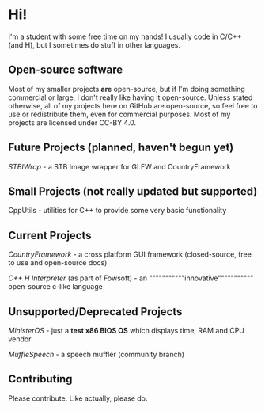 # Hi!
I'm a student with some free time on my hands! I usually code in C/C++ (and H), but I sometimes do stuff in other languages.

## Open-source software
Most of my smaller projects **are** open-source, but if I'm doing something commercial or large, I don't really like having it open-source.
Unless stated otherwise, all of my projects here on GitHub are open-source, so feel free to use or redistribute them, even for commercial purposes.
Most of my projects are licensed under CC-BY 4.0.

## Future Projects (planned, haven't begun yet)

*STBIWrap* - a STB Image wrapper for GLFW and CountryFramework

## Small Projects (not really updated but supported)

CppUtils - utilities for C++ to provide some very basic functionality

## Current Projects
*CountryFramework* - a cross platform GUI framework (closed-source, free to use and open-source docs)

*C++ H Interpreter* (as part of Fowsoft) - an """""""""""innovative""""""""""" open-source c-like language

## Unsupported/Deprecated Projects
*MinisterOS* - just a **test x86 BIOS OS** which displays time, RAM and CPU vendor

*MuffleSpeech* - a speech muffler (community branch)

## Contributing
Please contribute. Like actually, please do.
